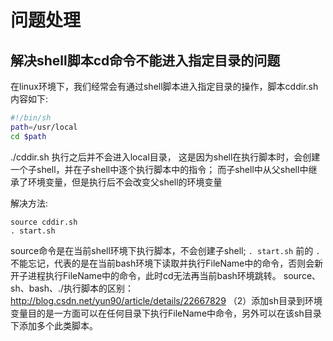 <!--
 * @Author: tangdaoyong
 * @Date: 2021-01-21 12:01:57
 * @LastEditors: tangdaoyong
 * @LastEditTime: 2021-01-21 14:44:04
 * @Description: 问题处理
-->
# 问题处理

## 解决shell脚本cd命令不能进入指定目录的问题

在linux环境下，我们经常会有通过shell脚本进入指定目录的操作，脚本cddir.sh内容如下:
```sh
#!/bin/sh
path=/usr/local
cd $path
```
./cddir.sh 执行之后并不会进入local目录， 这是因为shell在执行脚本时，会创建一个子shell，并在子shell中逐个执行脚本中的指令； 而子shell中从父shell中继承了环境变量，但是执行后不会改变父shell的环境变量

解决方法:
```
source cddir.sh
. start.sh
```
source命令是在当前shell环境下执行脚本，不会创建子shell;
`. start.sh` 前的 `.` 不能忘记，代表的是在当前bash环境下读取并执行FileName中的命令，否则会新开子进程执行FileName中的命令，此时cd无法再当前bash环境跳转。 
source、sh、bash、./执行脚本的区别：http://blog.csdn.net/yun90/article/details/22667829 
（2）添加sh目录到环境变量目的是一方面可以在任何目录下执行FileName中命令，另外可以在该sh目录下添加多个此类脚本。